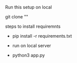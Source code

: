 Run this setup on local 


git clone "<repo url>"

steps to install requiremnts
- pip install -r requirements.txt

- run on local server
- python3 app.py
  
